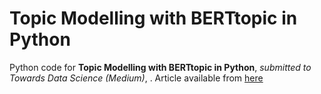 # Topic Modelling with BERTtopic in Python

Python code for **Topic Modelling with BERTtopic in Python**, *submitted to Towards Data Science (Medium)*, .
Article available from [here]()

